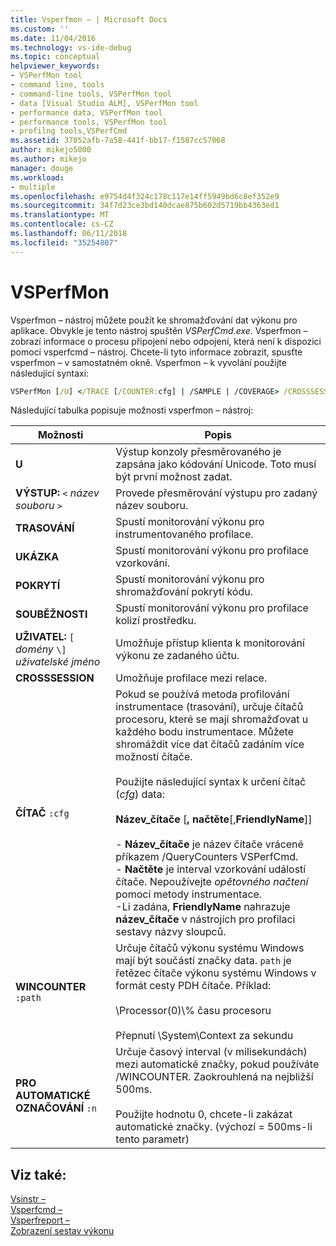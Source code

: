 ```yaml
---
title: Vsperfmon – | Microsoft Docs
ms.custom: ''
ms.date: 11/04/2016
ms.technology: vs-ide-debug
ms.topic: conceptual
helpviewer_keywords:
- VSPerfMon tool
- command line, tools
- command-line tools, VSPerfMon tool
- data [Visual Studio ALM], VSPerfMon tool
- performance data, VSPerfMon tool
- performance tools, VSPerfMon tool
- profilng tools,VSPerfCmd
ms.assetid: 37052afb-7a58-441f-bb17-f1587cc57068
author: mikejo5000
ms.author: mikejo
manager: douge
ms.workload:
- multiple
ms.openlocfilehash: e9754d4f324c178c117e14ff5949bd6c8ef352e9
ms.sourcegitcommit: 34f7d23ce3bd140dcae875b602d5719bb4363ed1
ms.translationtype: MT
ms.contentlocale: cs-CZ
ms.lasthandoff: 06/11/2018
ms.locfileid: "35254807"
---
```

# <a name="vsperfmon"></a>VSPerfMon
Vsperfmon – nástroj můžete použít ke shromažďování dat výkonu pro aplikace. Obvykle je tento nástroj spuštěn *VSPerfCmd.exe*. Vsperfmon – zobrazí informace o procesu připojení nebo odpojení, která není k dispozici pomocí vsperfcmd – nástroj. Chcete-li tyto informace zobrazit, spusťte vsperfmon – v samostatném okně. Vsperfmon – k vyvolání použijte následující syntaxi:  
  
```cmd  
VSPerfMon [/U] </TRACE [/COUNTER:cfg] | /SAMPLE | /COVERAGE> /CROSSSESSION /OUTPUT <file name> [/WINCOUNTER:cfg] [/USER [DOMAIN\]username]  
```  
  
 Následující tabulka popisuje možnosti vsperfmon – nástroj:  
  
|Možnosti|Popis|  
|-------------|-----------------|  
|**U**|Výstup konzoly přesměrovaného je zapsána jako kódování Unicode.  Toto musí být první možnost zadat.|  
|**VÝSTUP:** `<` *název souboru* `>`|Provede přesměrování výstupu pro zadaný název souboru.|  
|**TRASOVÁNÍ**|Spustí monitorování výkonu pro instrumentovaného profilace.|  
|**UKÁZKA**|Spustí monitorování výkonu pro profilace vzorkování.|  
|**POKRYTÍ**|Spustí monitorování výkonu pro shromažďování pokrytí kódu.|  
|**SOUBĚŽNOSTI**|Spustí monitorování výkonu pro profilace kolizí prostředku.|  
|**UŽIVATEL:** `[` *domény* `\]` *uživatelské jméno*|Umožňuje přístup klienta k monitorování výkonu ze zadaného účtu.|  
|**CROSSSESSION**|Umožňuje profilace mezi relace.|  
|**ČÍTAČ** `:cfg`|Pokud se používá metoda profilování instrumentace (trasování), určuje čítačů procesoru, které se mají shromažďovat u každého bodu instrumentace. Můžete shromáždit více dat čítačů zadáním více možností čítače.<br /><br /> Použijte následující syntax k určení čítač (*cfg*) data:<br /><br /> **Název_čítače** [**, načtěte**[,**FriendlyName**]]<br /><br /> -   **Název_čítače** je název čítače vrácené příkazem /QueryCounters VSPerfCmd.<br />-   **Načtěte** je interval vzorkování událostí čítače. Nepoužívejte *opětovného načtení* pomocí metody instrumentace.<br />-Li zadána, **FriendlyName** nahrazuje **název_čítače** v nástrojích pro profilaci sestavy názvy sloupců.|  
|**WINCOUNTER** `:path`|Určuje čítačů výkonu systému Windows mají být součástí značky data. `path` je řetězec čítače výkonu systému Windows v formát cesty PDH čítače. Příklad:<br /><br /> \Processor(0)\\% času procesoru<br /><br /> Přepnutí \System\Context za sekundu|  
|**PRO AUTOMATICKÉ OZNAČOVÁNÍ** `:n`|Určuje časový interval (v milisekundách) mezi automatické značky, pokud používáte /WINCOUNTER. Zaokrouhlená na nejbližší 500ms.<br /><br /> Použijte hodnotu 0, chcete-li zakázat automatické značky. (výchozí = 500ms-li tento parametr)|  
  
## <a name="see-also"></a>Viz také:  
 [Vsinstr –](../profiling/vsinstr.md)   
 [Vsperfcmd –](../profiling/vsperfcmd.md)   
 [Vsperfreport –](../profiling/vsperfreport.md)   
 [Zobrazení sestav výkonu](../profiling/performance-report-views.md)